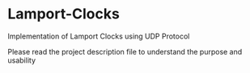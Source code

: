 # Lamport-Clocks
Implementation of Lamport Clocks using UDP Protocol

Please read the project description file to understand the purpose and usability
